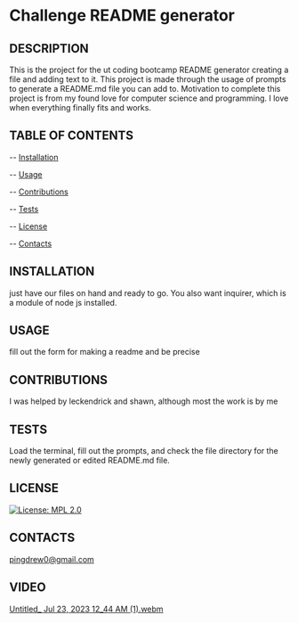 # Challenge README generator
  ## DESCRIPTION 
  This is the project for the ut coding bootcamp README generator creating a file and adding text to it. This project is made through the usage of prompts to generate a README.md file you can add to. Motivation to complete this project is from my found love for computer science and programming. I love when everything finally fits and works.
  ## TABLE OF CONTENTS
  -- [Installation](#installation)

  -- [Usage](#usage)

  -- [Contributions](#contributions)

  -- [Tests](#tests)

  -- [License](#license)

  -- [Contacts](#contacts)

  ## INSTALLATION
  just have our files on hand and ready to go. You also want inquirer, which is a module of node js installed. 
  ## USAGE
  fill out the form for making a readme and be precise
  ## CONTRIBUTIONS
  I was helped by leckendrick and shawn, although most the work is by me
  ## TESTS
  Load the terminal, fill out the prompts, and check the file directory for the newly generated or edited README.md file.
  ## LICENSE 
  [![License: MPL 2.0](https://img.shields.io/badge/License-MPL_2.0-brightgreen.svg)](https://opensource.org/licenses/MPL-2.0)
  ## CONTACTS
  pingdrew0@gmail.com
  ## VIDEO
  [Untitled_ Jul 23, 2023 12_44 AM (1).webm](https://github.com/pingdrew/challengeWriteToFile/assets/136511402/c2c04f2d-86b4-47c8-b917-b47f06be8c07)
